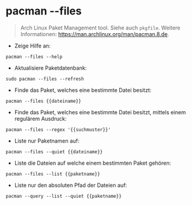 # pacman --files

> Arch Linux Paket Management tool.
> Siehe auch `pkgfile`.
> Weitere Informationen: <https://man.archlinux.org/man/pacman.8.de>.

- Zeige Hilfe an:

`pacman --files --help`

- Aktualisiere Paketdatenbank:

`sudo pacman --files --refresh`

- Finde das Paket, welches eine bestimmte Datei besitzt:

`pacman --files {{dateiname}}`

- Finde das Paket, welches eine bestimmte Datei besitzt, mittels einem regulärem Ausdruck:

`pacman --files --regex '{{suchmuster}}'`

- Liste nur Paketnamen auf:

`pacman --files --quiet {{dateiname}}`

- Liste die Dateien auf welche einem bestimmten Paket gehören:

`pacman --files --list {{paketname}}`

- Liste nur den absoluten Pfad der Dateien auf:

`pacman --query --list --quiet {{paketname}}`
